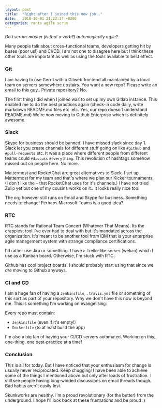 ```yaml
---
layout: post
title:  "Right after I joined this new job.."
date:   2018-10-01 21:22:37 +0200
categories: rants agile scrum
---
```



_Do I scrum-master (is that a verb?) automagically agile?_

Many people talk about cross-functional teams, developers getting hit by buses (poor us!) and CI/CD. I am not one to disagree here but I think these other tools are important as well as using the tools available to best effect.

### Git
I am having to use Gerrit with a Gitweb frontend all maintained by a local team on servers somewhere upstairs. You want a new repo? Please write an email to this guy.. Private repository? No.

The first thing I did when I joined was to set up my own Gitlab instance. This enabled me to do the best practices again (check-in code daily, write markdown README.md files etc. etc. Yes, our repo doesn't understand README.md) We're now moving to Github Enterprise which is definitely awesome.

### Slack
Skype for business should be banned! I have missed slack since day 1. Slack let you create channels for different stuff going on like `#github` and `#pull-requests` etc. It was a place where different people from different teams could `#discuss` `#everything`. This revolution of hashtags somehow missed out on people here. No more.

Mattermost and RocketChat are great alternatives to Slack. I set up Mattermost for my team and that's where we plan our Kicker tournaments. (I don't like the `~` that RocketChat uses for it's channels.) I have not tried Zulip yet but one of my cousins works on it.. It looks really nice too.

The org however still runs on Email and Skype for business. Something needs to change! Perhaps Microsoft Teams is a good idea?

### RTC
RTC stands for Rational Team Concert (Whatever That Means). Its the crappiest tool I've ever had to deal with but it's mandated across the organization. It's meant to be another tool from IBM that is your enterprise agile management system with strange compliance certifications.

I'd rather use Jira or something. I have a Trello-like server (wekan) which I use as a Kanban board. Otherwise, I'm stuck with RTC.

Github has cool project boards. I should probably start using that since we _are_ moving to Github anyways.

### CI and CD
I am a huge fan of having a `Jenkinsfile`, `.travis.yml` file or something of this sort as part of your repository. Why we don't have this now is beyond me. This is something I'm working on evangelising:

Every repo must contain:
- `Jenkinsfile` (even if it's empty!)
- `Dockerfile` (to at least build the app)

I'm also a big fan of having your CI/CD servers automated. Working on this, one-thing, one best-practice at a time!

### Conclusion
This is all for today. But I have noticed that your enthusiasm for change is usually never reciprocated. Keep chugging! I have been able to achieve some of the things I mentioned above but only after loads of frustration. I still see people having long-winded discussions on email threads though. Bad habits aren't easily lost.

Skunkworks are healthy. I'm a proud revolutionary (for the better) from the underground. I hope I'll look back at these frustrations and be proud :)
